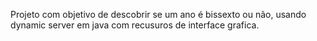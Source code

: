 Projeto com objetivo de descobrir se um ano é bissexto ou não, usando dynamic server em java com recusuros de interface grafica.
